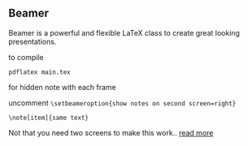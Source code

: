 ## Beamer 
Beamer is a powerful and flexible LaTeX class to create great looking presentations.

to compile 

```
pdflatex main.tex
```

for hidden note with each frame  

uncomment  ```\setbeameroption{show notes on second screen=right} ``` 

``` 
\note[item]{same text}
```
Not that you need two screens to make this work.. [read more](https://gist.github.com/andrejbauer/ac361549ac2186be0cdb) 

